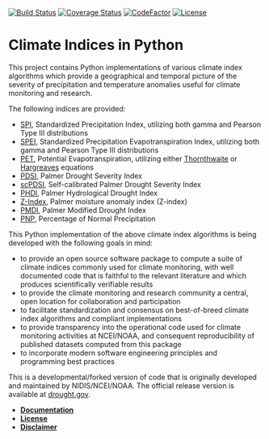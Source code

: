 ﻿[![Build Status](https://travis-ci.org/monocongo/climate_indices.svg?master)](https://travis-ci.org/monocongo)
[![Coverage Status](https://coveralls.io/repos/github/monocongo/climate_indices/badge.svg?branch=master)](https://coveralls.io/github/monocongo/climate_indices?branch=master)
[![CodeFactor](https://www.codefactor.io/repository/github/monocongo/climate_indices/badge/master)](https://www.codefactor.io/repository/github/monocongo/climate_indices/overview/master)
[![License](https://img.shields.io/badge/License-BSD%203--Clause-green.svg)](https://opensource.org/licenses/BSD-3-Clause)
<!--
[![Dependency Status](https://gemnasium.com/badges/github.com/monocongo/climate_indices.svg)](https://gemnasium.com/github.com/monocongo/climate_indices)
[![Codeship Status for monocongo/climate_indices](https://app.codeship.com/projects/0d711e30-ca42-0135-871a-72c36ec6d502/status?branch=master)](https://app.codeship.com/projects/261762)
[![Documentation](https://readthedocs.org/projects/indices-python/badge/?version=latest)](http://indices-python.readthedocs.io/en/latest/?badge=latest)
-->
# Climate Indices in Python

This project contains Python implementations of various climate index algorithms which provide 
a geographical and temporal picture of the severity of precipitation and temperature anomalies
useful for climate monitoring and research.

The following indices are provided:

-  [SPI](https://climatedataguide.ucar.edu/climate-data/standardized-precipitation-index-spi),
   Standardized Precipitation Index, utilizing both gamma and Pearson Type III distributions
-  [SPEI](https://www.researchgate.net/publication/252361460_The_Standardized_Precipitation-Evapotranspiration_Index_SPEI_a_multiscalar_drought_index),
   Standardized Precipitation Evapotranspiration Index, utilizing both gamma and Pearson Type III distributions
-  [PET](https://www.ncdc.noaa.gov/monitoring-references/dyk/potential-evapotranspiration),
   Potential Evapotranspiration, utilizing either [Thornthwaite](http://dx.doi.org/10.2307/21073)
   or [Hargreaves](http://dx.doi.org/10.13031/2013.26773) equations 
-  [PDSI](http://www.droughtmanagement.info/palmer-drought-severity-index-pdsi/),
   Palmer Drought Severity Index
-  [scPDSI](http://www.droughtmanagement.info/self-calibrated-palmer-drought-severity-index-sc-pdsi/),
   Self-calibrated Palmer Drought Severity Index
-  [PHDI](http://www.droughtmanagement.info/palmer-hydrological-drought-index-phdi/),
   Palmer Hydrological Drought Index
-  [Z-Index](http://www.droughtmanagement.info/palmer-z-index/),
   Palmer moisture anomaly index (Z-index)
-  [PMDI](https://climate.ncsu.edu/climate/climdiv), Palmer Modified
   Drought Index
-  [PNP](http://www.droughtmanagement.info/percent-of-normal-precipitation/),
   Percentage of Normal Precipitation

This Python implementation of the above climate index algorithms is being developed 
with the following goals in mind:

-  to provide an open source software package to compute a suite of
   climate indices commonly used for climate monitoring, with well
   documented code that is faithful to the relevant literature and
   which produces scientifically verifiable results
-  to provide the climate monitoring and research community a central, open 
   location for collaboration and participation 
-  to facilitate standardization and consensus on best-of-breed
   climate index algorithms and compliant implementations
-  to provide transparency into the operational code used for climate
   monitoring activities at NCEI/NOAA, and consequent reproducibility 
   of published datasets computed from this package
-  to incorporate modern software engineering principles and programming 
   best practices


This is a developmental/forked version of code that is originally developed and 
maintained by NIDIS/NCEI/NOAA. The official release version is available at 
[drought.gov](drought.gov).

* [__Documentation__](https://indices-python.readthedocs.io/en/latest/)
* [__License__](LICENSE)
* [__Disclaimer__](DISCLAIMER)
